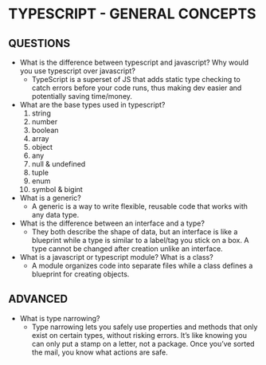 # TYPESCRIPT - GENERAL CONCEPTS

## QUESTIONS

* What is the difference between typescript and javascript? Why would you use 
  typescript over javascript?
  * TypeScript is a superset of JS that adds static type checking to catch errors 
    before your code runs, thus making dev easier and potentially saving time/money.
* What are the base types used in typescript?
  1. string
  2. number
  3. boolean
  4. array
  5. object
  6. any
  7. null & undefined
  8. tuple
  9. enum
  10. symbol & bigint
* What is a generic?
  * A generic is a way to write flexible, reusable code that works with any data type.
* What is the difference between an interface and a type?
  * They both describe the shape of data, but an interface is like a blueprint while a 
    type is similar to a label/tag you stick on a box. A type cannot be changed after 
    creation unlike an interface.
* What is a javascript or typescript module? What is a class?
  * A module organizes code into separate files while a class defines a blueprint for 
    creating objects.

## ADVANCED

* What is type narrowing?
  * Type narrowing lets you safely use properties and methods that only exist on 
    certain types, without risking errors. It’s like knowing you can only put a stamp 
    on a letter, not a package. Once you’ve sorted the mail, you know what actions 
    are safe.
